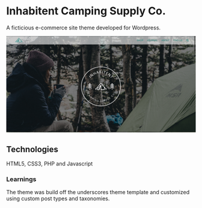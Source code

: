 # Inhabitent Camping Supply Co.

A ficticious e-commerce site theme  developed for Wordpress.

<p align="center">
  <img src = "frontpage.png" width="1260px"/>
</p>

## Technologies

HTML5, CSS3, PHP and Javascript

### Learnings

The theme was build off the underscores theme template and customized using custom post types and taxonomies.



